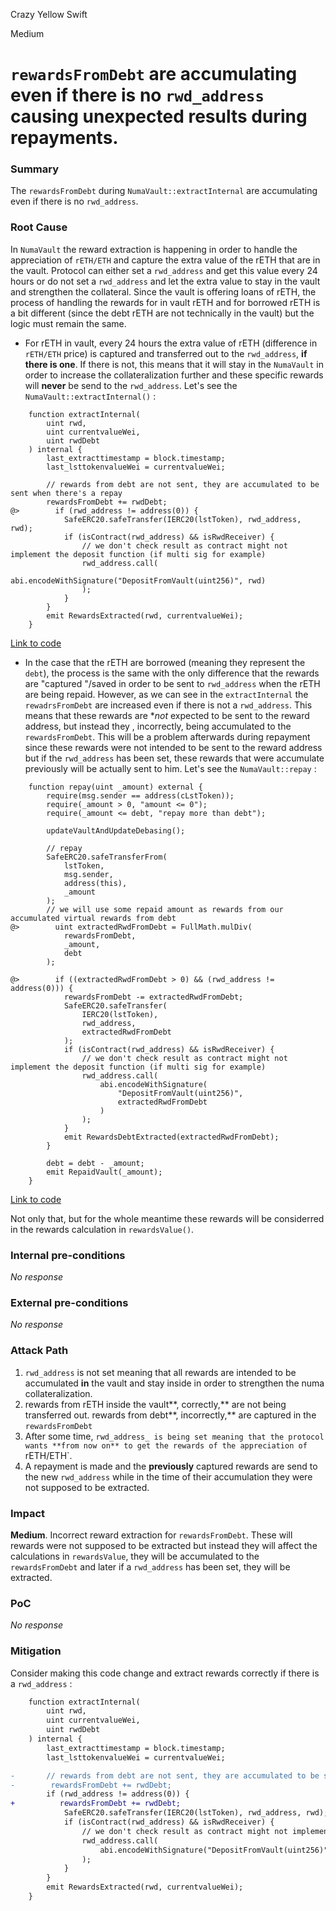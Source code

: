 Crazy Yellow Swift

Medium

# `rewardsFromDebt` are accumulating even if there is no `rwd_address` causing unexpected results during repayments.

### Summary

The `rewardsFromDebt` during `NumaVault::extractInternal` are accumulating even if there is no `rwd_address`.

### Root Cause

In `NumaVault` the reward extraction is happening in order to handle the appreciation of `rETH/ETH` and capture the extra value of the rETH that are in the vault. Protocol can  either set a `rwd_address` and get this value every 24 hours or do not set a `rwd_address` and let the extra value to stay in the vault and strengthen the collateral. Since the vault is offering loans of rETH, the process of handling the rewards for in vault rETH and for borrowed rETH is a bit different (since the debt rETH are not technically in the vault) but the logic must remain the same.
- For rETH in vault, every 24 hours the extra value of rETH (difference in `rETH/ETH` price) is captured and transferred out to the `rwd_address`, **if there is one**. If there is not, this means that it will stay in the `NumaVault` in order to increase the collateralization further and these specific rewards will **never** be send to the `rwd_address`. Let's see the `NumaVault::extractInternal()` :

```solidity
    function extractInternal(
        uint rwd,
        uint currentvalueWei,
        uint rwdDebt
    ) internal {
        last_extracttimestamp = block.timestamp;
        last_lsttokenvalueWei = currentvalueWei;

        // rewards from debt are not sent, they are accumulated to be sent when there's a repay
        rewardsFromDebt += rwdDebt;
@>        if (rwd_address != address(0)) {
            SafeERC20.safeTransfer(IERC20(lstToken), rwd_address, rwd);
            if (isContract(rwd_address) && isRwdReceiver) {
                // we don't check result as contract might not implement the deposit function (if multi sig for example)
                rwd_address.call(
                    abi.encodeWithSignature("DepositFromVault(uint256)", rwd)
                );
            }
        }
        emit RewardsExtracted(rwd, currentvalueWei);
    }
```
[Link to code](https://github.com/sherlock-audit/2024-12-numa-audit/blob/ae1d7781efb4cb2c3a40c642887ddadeecabb97d/Numa/contracts/NumaProtocol/NumaVault.sol#L349C1-L369C6)
- In the case that the rETH are borrowed (meaning they represent the `debt`), the process is the same with the only difference that the rewards are "captured "/saved in order to be sent to `rwd_address` when the rETH are being repaid. However, as we can see in the `extractInternal` the `rewadrsFromDebt` are increased even if there is not a `rwd_address`. This means that these rewards are **not* expected to be sent to the reward address, but instead they , incorrectly, being accumulated to the `rewardsFromDebt`. This will be a problem afterwards during repayment since these rewards were not intended to be sent to the reward address but  if the `rwd_address` has been set, these rewards that were accumulate previously will be actually sent to him. Let's see the `NumaVault::repay` :
```solidity
    function repay(uint _amount) external {
        require(msg.sender == address(cLstToken));
        require(_amount > 0, "amount <= 0");
        require(_amount <= debt, "repay more than debt");

        updateVaultAndUpdateDebasing();

        // repay
        SafeERC20.safeTransferFrom(
            lstToken,
            msg.sender,
            address(this),
            _amount
        );
        // we will use some repaid amount as rewards from our accumulated virtual rewards from debt
@>        uint extractedRwdFromDebt = FullMath.mulDiv(
            rewardsFromDebt,
            _amount,
            debt
        );

@>        if ((extractedRwdFromDebt > 0) && (rwd_address != address(0))) {
            rewardsFromDebt -= extractedRwdFromDebt;
            SafeERC20.safeTransfer(
                IERC20(lstToken),
                rwd_address,
                extractedRwdFromDebt
            );
            if (isContract(rwd_address) && isRwdReceiver) {
                // we don't check result as contract might not implement the deposit function (if multi sig for example)
                rwd_address.call(
                    abi.encodeWithSignature(
                        "DepositFromVault(uint256)",
                        extractedRwdFromDebt
                    )
                );
            }
            emit RewardsDebtExtracted(extractedRwdFromDebt);
        }

        debt = debt - _amount;
        emit RepaidVault(_amount);
    }
```
[Link to code](https://github.com/sherlock-audit/2024-12-numa-audit/blob/ae1d7781efb4cb2c3a40c642887ddadeecabb97d/Numa/contracts/NumaProtocol/NumaVault.sol#L777C1-L819C6)

Not only that, but for the whole meantime these rewards will be considerred in the rewards calculation in `rewardsValue()`.



### Internal pre-conditions

_No response_

### External pre-conditions

_No response_

### Attack Path

1. `rwd_address` is not set meaning that all rewards are intended to be accumulated **in** the vault and stay inside in order to strengthen the numa collateralization.
2. rewards from rETH inside the vault**, correctly,** are not being transferred out. rewards from debt**, incorrectly,** are captured in the `rewardsFromDebt`
3. After some time, `rwd_address_ is being set meaning that the protocol wants **from now on** to get the rewards of the appreciation of `rETH/ETH`.
4. A repayment is made and the **previously** captured rewards are send to the new `rwd_address` while in the time of their accumulation they were not supposed to be extracted.

### Impact

**Medium**. Incorrect reward extraction for `rewardsFromDebt`. These will rewards were not supposed to be extracted but instead they will affect the calculations in `rewardsValue`, they will be accumulated to the `rewardsFromDebt` and later if a `rwd_address` has been set, they will be extracted.

### PoC

_No response_

### Mitigation

Consider making this code change and extract rewards correctly if there is a `rwd_address` :
```diff
    function extractInternal(
        uint rwd,
        uint currentvalueWei,
        uint rwdDebt
    ) internal {
        last_extracttimestamp = block.timestamp;
        last_lsttokenvalueWei = currentvalueWei;

-       // rewards from debt are not sent, they are accumulated to be sent when there's a repay
-        rewardsFromDebt += rwdDebt;
        if (rwd_address != address(0)) {
+          rewardsFromDebt += rwdDebt;
            SafeERC20.safeTransfer(IERC20(lstToken), rwd_address, rwd);
            if (isContract(rwd_address) && isRwdReceiver) {
                // we don't check result as contract might not implement the deposit function (if multi sig for example)
                rwd_address.call(
                    abi.encodeWithSignature("DepositFromVault(uint256)", rwd)
                );
            }
        }
        emit RewardsExtracted(rwd, currentvalueWei);
    }
```